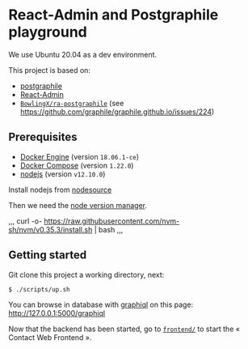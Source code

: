 # React-Admin and  Postgraphile playground

We use Ubuntu 20.04 as a dev environment.

This project is based on:

- [postgraphile](https://www.graphile.org/postgraphile/)
- [React-Admin](https://github.com/marmelab/react-admin)
- [`BowlingX/ra-postgraphile`](https://github.com/BowlingX/ra-postgraphile) (see https://github.com/graphile/graphile.github.io/issues/224)

## Prerequisites

- [Docker Engine](https://docs.docker.com/engine/) (version `18.06.1-ce`)
- [Docker Compose](https://docs.docker.com/compose/) (version `1.22.0`)
- [nodejs](https://nodejs.org/en/) (version `v12.10.0`)

Install nodejs from [nodesource](https://github.com/nodesource/distributions/blob/master/README.md)

Then we need the [node version manager](https://github.com/nvm-sh/nvm/blob/master/README.md).

,,,
curl -o- https://raw.githubusercontent.com/nvm-sh/nvm/v0.35.3/install.sh | bash
,,,


## Getting started

Git clone this project a working directory, next:

```
$ ./scripts/up.sh
```

You can browse in database with [graphiql](https://github.com/graphql/graphiql) on this page: http://127.0.0.1:5000/graphiql

Now that the backend has been started, go to [`frontend/`](frontend/) to start the « Contact Web Frontend ».

